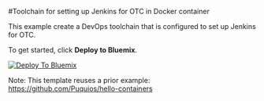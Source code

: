 #Toolchain for setting up Jenkins for OTC in Docker container

This example create a DevOps toolchain that is configured to set up Jenkins for OTC.

To get started, click **Deploy to Bluemix**.

[![Deploy To Bluemix](https://bluemix.net/deploy/button.png)](https://new-console.ng.bluemix.net/devops/setup/deploy/?repository=https%3A//github.com/szbra/toolchain-jenkins-otc)

Note: This template reuses a prior example: https://github.com/Puquios/hello-containers

<!--
For more information about using the sample, including instructions to add tools to the toolchain and make code changes, see <a href="x">Simple toolchain tutorial</a>
-->
